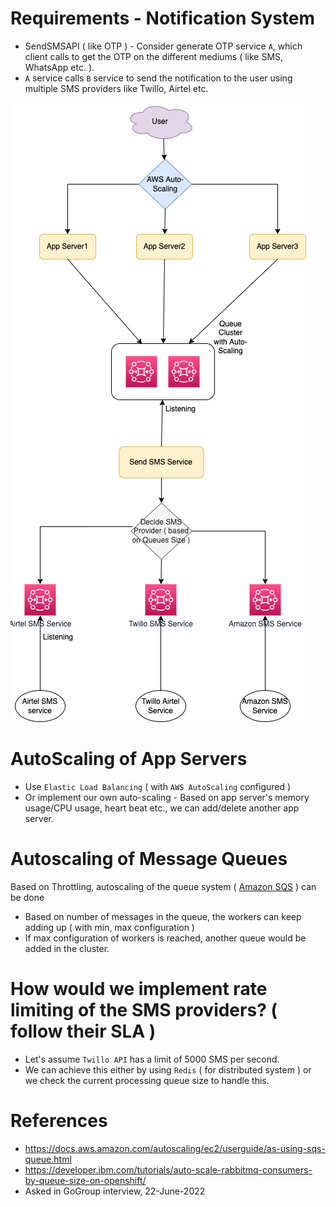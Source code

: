 
# Requirements - Notification System
- SendSMSAPI ( like OTP ) - Consider generate OTP service `A`, which client calls to get the OTP on the different mediums ( like SMS, WhatsApp etc. ).
- `A` service calls `B` service to send the notification to the user using multiple SMS providers like Twillo, Airtel etc.

![Send-SMS-Queuing.drawio.png](assets/Send-SMS-Queuing.drawio.png)

# AutoScaling of App Servers
- Use `Elastic Load Balancing` ( with `AWS AutoScaling` configured )
- Or implement our own auto-scaling - Based on app server's memory usage/CPU usage, heart beat etc., we can add/delete another app server.

# Autoscaling of Message Queues
Based on Throttling, autoscaling of the queue system ( [Amazon SQS](https://aws.amazon.com/sqs/) ) can be done
- Based on number of messages in the queue, the workers can keep adding up ( with min, max configuration )
- If max configuration of workers is reached, another queue would be added in the cluster.

# How would we implement rate limiting of the SMS providers? ( follow their SLA )
- Let's assume `Twillo API` has a limit of 5000 SMS per second.
- We can achieve this either by using `Redis` ( for distributed system ) or we check the current processing queue size to handle this.

# References 
- https://docs.aws.amazon.com/autoscaling/ec2/userguide/as-using-sqs-queue.html
- https://developer.ibm.com/tutorials/auto-scale-rabbitmq-consumers-by-queue-size-on-openshift/
- Asked in GoGroup interview, 22-June-2022